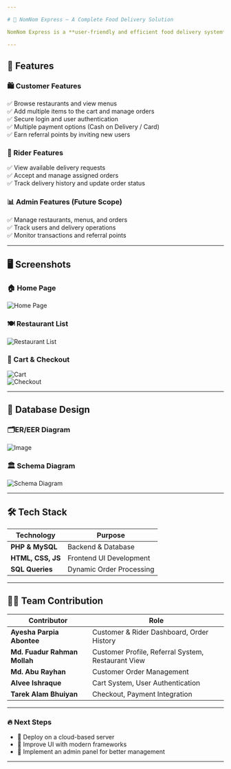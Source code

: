 ```yaml
---

# 🍔 NomNom Express – A Complete Food Delivery Solution  

NomNom Express is a **user-friendly and efficient food delivery system** designed to streamline restaurant orders, customer management, and rider operations. It offers a seamless experience from browsing restaurants to making payments and tracking orders.  

---
```


## 🌟 Features  

### 🛍️ Customer Features  
✅ Browse restaurants and view menus  
✅ Add multiple items to the cart and manage orders  
✅ Secure login and user authentication  
✅ Multiple payment options (Cash on Delivery / Card)  
✅ Earn referral points by inviting new users  

### 🚴 Rider Features  
✅ View available delivery requests  
✅ Accept and manage assigned orders  
✅ Track delivery history and update order status  

### 📊 Admin Features (Future Scope)  
✅ Manage restaurants, menus, and orders  
✅ Track users and delivery operations  
✅ Monitor transactions and referral points  

---

## 🖥️ Screenshots  

### 🏠 Home Page  
![Home Page](https://raw.githubusercontent.com/your-username/your-repository/main/screenshots/homepage.png)  

### 🍽️ Restaurant List  
![Restaurant List](https://raw.githubusercontent.com/your-username/your-repository/main/screenshots/restaurant_list.png)  

### 🛒 Cart & Checkout  
![Cart](https://raw.githubusercontent.com/your-username/your-repository/main/screenshots/cart.png)  
![Checkout](https://raw.githubusercontent.com/your-username/your-repository/main/screenshots/checkout.png)  

---

## 📌 Database Design  

### 🗂️ER/EER Diagram  
![Image](https://github.com/user-attachments/assets/6c850295-313f-4b14-bbff-ec1c29d5d11b)

### 🏛️ Schema Diagram  
![Schema Diagram](https://raw.githubusercontent.com/your-username/your-repository/main/screenshots/schema_diagram.png)  

---

## 🛠️ Tech Stack  

| **Technology**   | **Purpose**                |  
|-----------------|--------------------------|  
| **PHP & MySQL** | Backend & Database        |  
| **HTML, CSS, JS** | Frontend UI Development |  
| **SQL Queries** | Dynamic Order Processing |  

---

## 👨‍💻 Team Contribution  

| **Contributor** | **Role** |  
|---------------|--------------------------|  
| **Ayesha Parpia Abontee** | Customer & Rider Dashboard, Order History |  
| **Md. Fuadur Rahman Mollah** | Customer Profile, Referral System, Restaurant View |  
| **Md. Abu Rayhan** | Customer Order Management |  
| **Alvee Ishraque** | Cart System, User Authentication |  
| **Tarek Alam Bhuiyan** | Checkout, Payment Integration |  

---

### 🔥 Next Steps  
- 📌 Deploy on a cloud-based server  
- 📌 Improve UI with modern frameworks  
- 📌 Implement an admin panel for better management  

---
